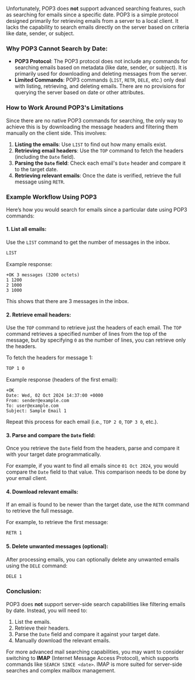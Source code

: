 Unfortunately, POP3 does **not** support advanced searching features, such as searching for emails since a specific date. POP3 is a simple protocol designed primarily for retrieving emails from a server to a local client. It lacks the capability to search emails directly on the server based on criteria like date, sender, or subject.

### Why POP3 Cannot Search by Date:
- **POP3 Protocol**: The POP3 protocol does not include any commands for searching emails based on metadata (like date, sender, or subject). It is primarily used for downloading and deleting messages from the server.
- **Limited Commands**: POP3 commands (`LIST`, `RETR`, `DELE`, etc.) only deal with listing, retrieving, and deleting emails. There are no provisions for querying the server based on date or other attributes.

### How to Work Around POP3's Limitations

Since there are no native POP3 commands for searching, the only way to achieve this is by downloading the message headers and filtering them manually on the client side. This involves:
1. **Listing the emails**: Use `LIST` to find out how many emails exist.
2. **Retrieving email headers**: Use the `TOP` command to fetch the headers (including the `Date` field).
3. **Parsing the `Date` field**: Check each email's `Date` header and compare it to the target date.
4. **Retrieving relevant emails**: Once the date is verified, retrieve the full message using `RETR`.

### Example Workflow Using POP3

Here’s how you would search for emails since a particular date using POP3 commands:

#### 1. **List all emails**:
Use the `LIST` command to get the number of messages in the inbox.

```bash
LIST
```

Example response:
```
+OK 3 messages (3200 octets)
1 1200
2 1000
3 1000
```

This shows that there are 3 messages in the inbox.

#### 2. **Retrieve email headers**:
Use the `TOP` command to retrieve just the headers of each email. The `TOP` command retrieves a specified number of lines from the top of the message, but by specifying `0` as the number of lines, you can retrieve only the headers.

To fetch the headers for message 1:
```bash
TOP 1 0
```

Example response (headers of the first email):
```
+OK
Date: Wed, 02 Oct 2024 14:37:00 +0000
From: sender@example.com
To: user@example.com
Subject: Sample Email 1
```

Repeat this process for each email (i.e., `TOP 2 0`, `TOP 3 0`, etc.).

#### 3. **Parse and compare the `Date` field**:
Once you retrieve the `Date` field from the headers, parse and compare it with your target date programmatically.

For example, if you want to find all emails since `01 Oct 2024`, you would compare the `Date` field to that value. This comparison needs to be done by your email client.

#### 4. **Download relevant emails**:
If an email is found to be newer than the target date, use the `RETR` command to retrieve the full message.

For example, to retrieve the first message:
```bash
RETR 1
```

#### 5. **Delete unwanted messages (optional)**:
After processing emails, you can optionally delete any unwanted emails using the `DELE` command:
```bash
DELE 1
```

### Conclusion:
POP3 does **not** support server-side search capabilities like filtering emails by date. Instead, you will need to:
1. List the emails.
2. Retrieve their headers.
3. Parse the `Date` field and compare it against your target date.
4. Manually download the relevant emails.

For more advanced mail searching capabilities, you may want to consider switching to **IMAP** (Internet Message Access Protocol), which supports commands like `SEARCH SINCE <date>`. IMAP is more suited for server-side searches and complex mailbox management.
